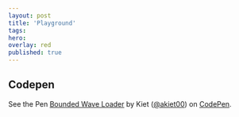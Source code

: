 ```yaml
---
layout: post
title: 'Playground'
tags:
hero:
overlay: red
published: true
---
```

<div>
  <h2>Codepen</h2>
</div>

<p data-height="265" data-theme-id="dark" data-slug-hash="yPRyBW" data-default-tab="css,result" data-user="akiet00" data-embed-version="2" data-pen-title="Bounded Wave Loader" class="codepen">See the Pen <a href="https://codepen.io/akiet00/pen/yPRyBW/">Bounded Wave Loader</a> by Kiet (<a href="https://codepen.io/akiet00">@akiet00</a>) on <a href="https://codepen.io">CodePen</a>.</p>
<script async src="https://production-assets.codepen.io/assets/embed/ei.js"></script>
